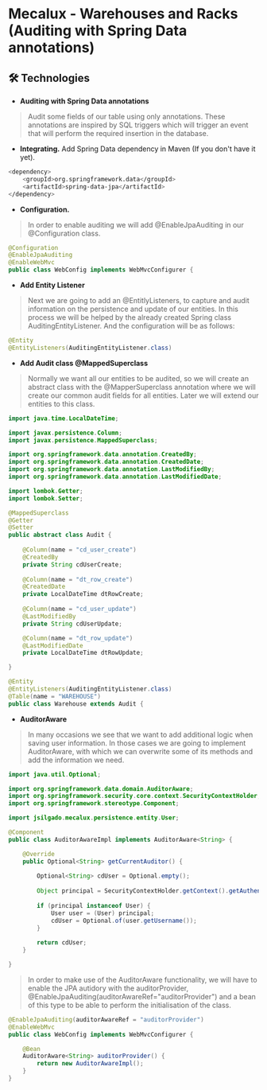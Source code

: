 # Mecalux - Warehouses and Racks (Auditing with Spring Data annotations)

## :hammer_and_wrench: Technologies

- **Auditing with Spring Data annotations**

> Audit some fields of our table using only annotations. These annotations are inspired by SQL triggers which will trigger an event that will perform the required insertion in the database.

- **Integrating.** Add Spring Data dependency in Maven (If you don't have it yet).
```bash
<dependency>
    <groupId>org.springframework.data</groupId>
    <artifactId>spring-data-jpa</artifactId>
</dependency>
```

- **Configuration.**
> In order to enable auditing we will add @EnableJpaAuditing in our @Configuration class.
```java
@Configuration
@EnableJpaAuditing
@EnableWebMvc
public class WebConfig implements WebMvcConfigurer {
```

- **Add Entity Listener**
> Next we are going to add an @EntitlyListeners, to capture and audit information on the persistence and update of our entities. In this process we will be helped by the already created Spring class AuditingEntityListener. And the configuration will be as follows:
```java
@Entity
@EntityListeners(AuditingEntityListener.class)
```

- **Add Audit class @MappedSuperclass**
> Normally we want all our entities to be audited, so we will create an abstract class with the @MapperSuperclass annotation where we will create our common audit fields for all entities. Later we will extend our entities to this class.
```java 
import java.time.LocalDateTime;

import javax.persistence.Column;
import javax.persistence.MappedSuperclass;

import org.springframework.data.annotation.CreatedBy;
import org.springframework.data.annotation.CreatedDate;
import org.springframework.data.annotation.LastModifiedBy;
import org.springframework.data.annotation.LastModifiedDate;

import lombok.Getter;
import lombok.Setter;

@MappedSuperclass
@Getter
@Setter
public abstract class Audit {
	
	@Column(name = "cd_user_create")
	@CreatedBy
    private String cdUserCreate;
	
	@Column(name = "dt_row_create")
	@CreatedDate
	private LocalDateTime dtRowCreate;
	
	@Column(name = "cd_user_update")
    @LastModifiedBy
    private String cdUserUpdate;

    @Column(name = "dt_row_update")
    @LastModifiedDate
    private LocalDateTime dtRowUpdate;

}
```

```java
@Entity
@EntityListeners(AuditingEntityListener.class)
@Table(name = "WAREHOUSE")
public class Warehouse extends Audit {
```

- **AuditorAware**
> In many occasions we see that we want to add additional logic when saving user information. In those cases we are going to implement AuditorAware, with which we can overwrite some of its methods and add the information we need.
```java
import java.util.Optional;

import org.springframework.data.domain.AuditorAware;
import org.springframework.security.core.context.SecurityContextHolder;
import org.springframework.stereotype.Component;

import jsilgado.mecalux.persistence.entity.User;

@Component
public class AuditorAwareImpl implements AuditorAware<String> {

	@Override
	public Optional<String> getCurrentAuditor() {
		
		Optional<String> cdUser = Optional.empty();
		
		Object principal = SecurityContextHolder.getContext().getAuthentication().getPrincipal();
		
		if (principal instanceof User) {
			User user = (User) principal;
			cdUser = Optional.of(user.getUsername());
		}
		
		return cdUser;
	}

}
```
> In order to make use of the AuditorAware functionality, we will have to enable the JPA autidory with the auditorProvider, @EnableJpaAuditing(auditorAwareRef="auditorProvider") and a bean of this type to be able to perform the initialisation of the class.
```java
@EnableJpaAuditing(auditorAwareRef = "auditorProvider")
@EnableWebMvc
public class WebConfig implements WebMvcConfigurer {

    @Bean
    AuditorAware<String> auditorProvider() {
        return new AuditorAwareImpl();
    }
}
```